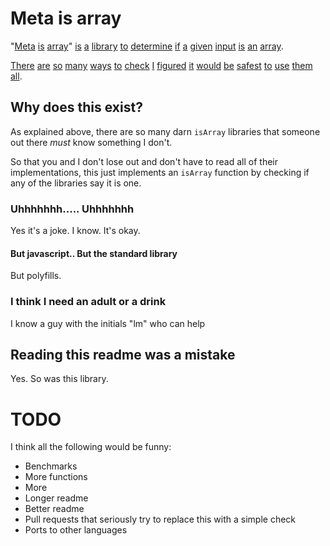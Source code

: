 # Meta is array

"[Meta](https://www.npmjs.com/package/isarray) [is](https://www.npmjs.com/package/jqb-isarray) [array](https://www.npmjs.com/package/formula-isarray)" [is](https://www.npmjs.com/package/is-array) [a](https://www.npmjs.com/package/core-extensions) [library](https://www.npmjs.com/package/lodash.isarray) [to](https://www.npmjs.com/package/youtil) [determine](https://www.npmjs.com/package/is_) [if](https://www.npmjs.com/package/validate.io-array) [a](https://www.npmjs.com/package/validate.io-array) [given](https://www.npmjs.com/package/isa.js) [input](https://www.npmjs.com/package/is-check) [is](https://www.npmjs.com/package/node-native) [an](https://www.npmjs.com/package/typechecker) [array](https://www.npmjs.com/package/doublescore).

[There](https://www.npmjs.com/package/is_array) [are](https://www.npmjs.com/package/robb) [so](https://www.npmjs.com/package/core-util-is) [many](https://www.npmjs.com/package/typeof-ext) [ways](https://www.npmjs.com/package/typeverifier) [to](https://www.npmjs.com/package/x-is-array) [check](https://www.npmjs.com/package/validate.io-typed-array) [I](https://www.npmjs.com/package/jistype) [figured](https://www.npmjs.com/package/is-native-type) [it](https://www.npmjs.com/package/isthis) [would](https://www.npmjs.com/package/tool) [be](https://www.npmjs.com/package/basic-utils) [safest](https://www.npmjs.com/package/mutype) [to](https://www.npmjs.com/package/utilx) [use](https://www.npmjs.com/package/typedas) [them](https://www.npmjs.com/package/xo-utils) [all](https://www.npmjs.com/package/type-predicates).

## Why does this exist?

As explained above, there are so many darn `isArray` libraries that someone out there *must* know something I don't.

So that you and I don't lose out and don't have to read all of their
implementations, this just implements an `isArray` function by checking if any
of the libraries say it is one.

### Uhhhhhhh..... Uhhhhhhh

Yes it's a joke. I know. It's okay.

#### But javascript.. But the standard library

But polyfills.

### I think I need an adult or a drink

I know a guy with the initials "lm" who can help

## Reading this readme was a mistake

Yes. So was this library.

# TODO

I think all the following would be funny:

* Benchmarks
* More functions
* More
* Longer readme
* Better readme
* Pull requests that seriously try to replace this with a simple check
* Ports to other languages
